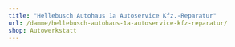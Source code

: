 ```yaml
---
title: "Hellebusch Autohaus 1a Autoservice Kfz.-Reparatur"
url: /damme/hellebusch-autohaus-1a-autoservice-kfz-reparatur/
shop: Autowerkstatt
---
```

